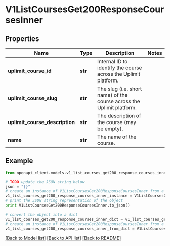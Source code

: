 # V1ListCoursesGet200ResponseCoursesInner


## Properties
Name | Type | Description | Notes
------------ | ------------- | ------------- | -------------
**uplimit_course_id** | **str** | Internal ID to identify the course across the Uplimit platform. | 
**uplimit_course_slug** | **str** | The slug (i.e. short name) of the course across the Uplimit platform. | 
**uplimit_course_description** | **str** | The description of the course (may be empty). | 
**name** | **str** | The name of the course. | 

## Example

```python
from openapi_client.models.v1_list_courses_get200_response_courses_inner import V1ListCoursesGet200ResponseCoursesInner

# TODO update the JSON string below
json = "{}"
# create an instance of V1ListCoursesGet200ResponseCoursesInner from a JSON string
v1_list_courses_get200_response_courses_inner_instance = V1ListCoursesGet200ResponseCoursesInner.from_json(json)
# print the JSON string representation of the object
print V1ListCoursesGet200ResponseCoursesInner.to_json()

# convert the object into a dict
v1_list_courses_get200_response_courses_inner_dict = v1_list_courses_get200_response_courses_inner_instance.to_dict()
# create an instance of V1ListCoursesGet200ResponseCoursesInner from a dict
v1_list_courses_get200_response_courses_inner_from_dict = V1ListCoursesGet200ResponseCoursesInner.from_dict(v1_list_courses_get200_response_courses_inner_dict)
```
[[Back to Model list]](../README.md#documentation-for-models) [[Back to API list]](../README.md#documentation-for-api-endpoints) [[Back to README]](../README.md)


